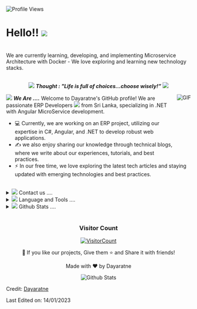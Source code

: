 ![Profile Views](https://komarev.com/ghpvc/?username=dayaratneholding)
 
# Hello!! <img src="https://media.giphy.com/media/hVa6t0WpoDOk7Pxb7l/giphy.gif" width="50">
<br/>
We are currently learning, developing, and implementing Microservice Architecture with Docker - We love exploring and learning new technology stacks.
<br/>
<br/>
<p align="center">
<img src="https://media.giphy.com/media/gH3LO09IOiZIqePwv9/giphy.gif" width="50" /> <b><i align="center">Thought : "Life is full of choices…choose wisely!”</i></b> <img src="https://media.giphy.com/media/qjqUcgIyRjsl2/giphy.gif" width="50" />
 </p>

<img align="right" alt="GIF" height="160px" src="https://media.giphy.com/media/Ah3zHH7hvsSB2/giphy.gif" />

<img src="https://media.giphy.com/media/iY8CRBdQXODJSCERIr/giphy.gif" width="30px">&nbsp;***We Are ....***
Welcome to Dayaratne's GitHub profile! We are passionate ERP Developers <img src="https://media.giphy.com/media/WUlplcMpOCEmTGBtBW/giphy.gif" width="30"> from Sri Lanka, specializing in .NET with Angular MicroService development. 

- 💻 Currently, we are working on an ERP project, utilizing our expertise in C#, Angular, and .NET to develop robust web applications.
- ✍️ we also enjoy sharing our knowledge through technical blogs, where we write about our experiences, tutorials, and best practices.
- ⚡ In our free time, we love exploring the latest tech articles and staying updated with emerging technologies and best practices.
<br>

<!-- contact us -->
<details>
 <summary><img src="https://media.giphy.com/media/iY8CRBdQXODJSCERIr/giphy.gif" width="30px">&nbsp;Contact us ....</summary>
<div>
  <samp>
    <h2 align="center">you can reach Dayaratne by:</h2>
    <p align="center">
      <br/>
      <a href="https://fb.com/dayaratneholding" target="blank"><img align="center"
         src="https://img.shields.io/badge/facebook-4267B2.svg?style=for-the-badge&logo=facebook&logoColor=white"
         alt="azzar" height="30"/></a>
      <a href="mailto:kokilas@dayaratne.com" target="blank"><img align="center"
         src="https://img.shields.io/badge/gmail-EA4335.svg?style=for-the-badge&logo=gmail&logoColor=white"
         alt="azzar" height="30"/></a>
    </p>
  </samp>
</div>
</details>

<details>
 <summary><img src="https://media.giphy.com/media/iY8CRBdQXODJSCERIr/giphy.gif" width="30px">&nbsp;Language and Tools ....</summary>
 <div>
 <samp>
<p align="center">
<img src="https://raw.githubusercontent.com/8bithemant/8bithemant/master/svg/dev/languages/html.svg" alt="html" style="vertical-align:top; margin:4px">
<img src="https://raw.githubusercontent.com/8bithemant/8bithemant/master/svg/dev/languages/js.svg" alt="js" style="vertical-align:top; margin:4px">
<img src="https://raw.githubusercontent.com/8bithemant/8bithemant/master/svg/dev/languages/csharp.svg" alt="python" style="vertical-align:top; margin:4px">
<img src="https://raw.githubusercontent.com/8bithemant/8bithemant/master/svg/dev/frameworks/angular.svg" alt="angular" style="vertical-align:top; margin:4px">
 <img src="https://www.svgrepo.com/show/376369/dotnet.svg" alt=".net" style="vertical-align:top; margin:4px;height:40px;width:40px">
<img src="https://raw.githubusercontent.com/8bithemant/8bithemant/master/svg/dev/tools/visualstudio_code.svg" alt="vscode" style="vertical-align:top; margin:4px">
<img src="https://raw.githubusercontent.com/rahul-jha98/github_readme_icons/main/language_and_tools/square/java/java.svg" style="vertical-align:top; margin:4px">
<img src="https://raw.githubusercontent.com/rahul-jha98/github_readme_icons/main/language_and_tools/square/node/node.svg" style="vertical-align:top; margin:4px">
<img src="https://raw.githubusercontent.com/devicons/devicon/master/icons/bootstrap/bootstrap-plain-wordmark.svg" alt="bootstrap" width="60" height="60"/>
<img src="https://raw.githubusercontent.com/devicons/devicon/master/icons/express/express-original-wordmark.svg" alt="express" width="60" height="60"/> 
<img src="https://raw.githubusercontent.com/devicons/devicon/master/icons/mongodb/mongodb-original-wordmark.svg" alt="mongodb" width="60" height="60"/> 
<img src="https://raw.githubusercontent.com/devicons/devicon/master/icons/css3/css3-original-wordmark.svg" alt="css3" width="60" height="60"/> 
</p> 
 </samp> 
 </div>
 </details>
<!-- ### 📊 Github Stats -->
<details>
<summary><img src="https://media.giphy.com/media/iY8CRBdQXODJSCERIr/giphy.gif" width="30px">&nbsp;Github Stats ....</summary>
<div>
<samp>
  <p align="center">
 <img src="https://media.giphy.com/media/W5eoZHPpUx9sapR0eu/giphy.gif" width="30px" alt="Git"/>&nbsp;<i><b>Git Activeness</b></i></p>
 
<p align="center">
 
[![Dayaratne's GitHub stats](https://github-readme-stats.vercel.app/api?username=dayaratneholding&count_private=true&show_icons=true&theme=radical)](https://github.com/dayaratneholding)
 
[![Top Langs](https://github-readme-stats.vercel.app/api/top-langs/?username=dayaratneholding&layout=compact)](https://github.com/anuraghazra/github-readme-stats)
 
[![trophy](https://github-profile-trophy.vercel.app/?username=dayaratneholding&theme=onedark&row=1&column=7)](https://github.com/ryo-ma/github-profile-trophy)

![](https://github-readme-streak-stats.herokuapp.com/?user=dayaratneholding&theme=dark)
 
<!--  # Productivity Stats📈: -->
<table>
  <tr>
    <td><img src="https://github-profile-summary-cards.vercel.app/api/cards/profile-details?username=dayaratneholding&theme=monokai"  display=block width=100% height=auto  alt="1" ></td>
   </tr>
</table>
 </p>
 </samp>
 </div>
 </details>
 <br>
 
 <h3 align="center">Visitor Count</h3>
<a align="center" href="https://profile-counter.glitch.me/{dayaratneholding}/count.svg">
  
 ![VisitorCount](https://profile-counter.glitch.me/{dayaratneholding}/count.svg)  
  
</a>
 
<p align="center">🤍 If you like our projects, Give them ⭐ and Share it with friends!</p>
</p>
<p align="center">Made with ❤️ by Dayaratne</p>


<p align="center">
        <img src="https://raw.githubusercontent.com/bornmay/bornmay/Update/svg/Bottom.svg" alt="Github Stats" />
</p>

Credit: [Dayaratne](https://github.com/dayaratneholding)

Last Edited on: 14/01/2023
